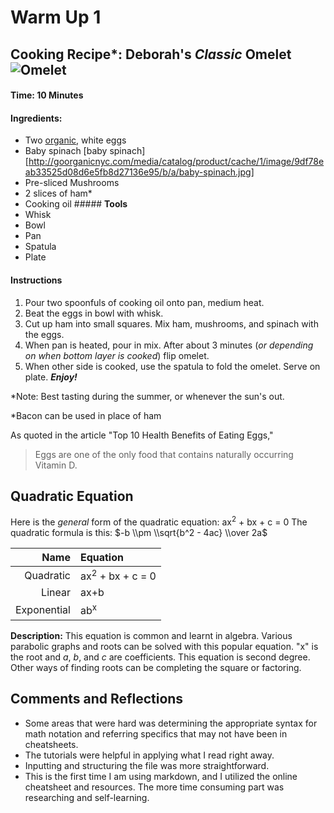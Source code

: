 
Warm Up 1
=========

Cooking Recipe\*: Deborah's *Classic* Omelet ![Omelet](https://www.incredibleegg.org/wp-content/uploads/basic-french-omelet-930x550.jpg)
----------------------------------------------------------------------------------------------------------------------------------------

#### **Time:** 10 Minutes

#### **Ingredients:**

-   Two [organic](https://en.wikipedia.org/wiki/Organic_egg_production), white eggs
-   Baby spinach \[baby spinach\]\[<http://goorganicnyc.com/media/catalog/product/cache/1/image/9df78eab33525d08d6e5fb8d27136e95/b/a/baby-spinach.jpg>\]
-   Pre-sliced Mushrooms
-   2 slices of ham\*
-   Cooking oil \#\#\#\#\# **Tools**
-   Whisk
-   Bowl
-   Pan
-   Spatula
-   Plate

#### **Instructions**

1.  Pour two spoonfuls of cooking oil onto pan, medium heat.
2.  Beat the eggs in bowl with whisk.
3.  Cut up ham into small squares. Mix ham, mushrooms, and spinach with the eggs.
4.  When pan is heated, pour in mix. After about 3 minutes (*or depending on when bottom layer is cooked*) flip omelet.
5.  When other side is cooked, use the spatula to fold the omelet. Serve on plate. ***Enjoy!***

\*Note: Best tasting during the summer,
or whenever the sun's out.

\*Bacon can be used in place of ham

As quoted in the article "Top 10 Health Benefits of Eating Eggs,"

> Eggs are one of the only food that contains naturally occurring Vitamin D.

Quadratic Equation
------------------

Here is the *general* form of the quadratic equation: ax<sup>2</sup> + bx + c = 0 The quadratic formula is this: $-b \\pm \\sqrt{b^2 - 4ac} \\over 2a$

|         Name| Equation                    |
|------------:|:----------------------------|
|    Quadratic| ax<sup>2</sup> + bx + c = 0 |
|       Linear| ax+b                        |
|  Exponential| ab<sup>x</sup>              |

**Description:** This equation is common and learnt in algebra. Various parabolic graphs and roots can be solved with this popular equation. "x" is the root and *a*, *b*, and *c* are coefficients. This equation is second degree. Other ways of finding roots can be completing the square or factoring.

Comments and Reflections
------------------------

-   Some areas that were hard was determining the appropriate syntax for math notation and referring specifics that may not have been in cheatsheets.
-   The tutorials were helpful in applying what I read right away.
-   Inputting and structuring the file was more straightforward.
-   This is the first time I am using markdown, and I utilized the online cheatsheet and resources. The more time consuming part was researching and self-learning.

